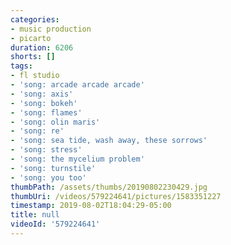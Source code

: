 ```yaml
---
categories:
- music production
- picarto
duration: 6206
shorts: []
tags:
- fl studio
- 'song: arcade arcade arcade'
- 'song: axis'
- 'song: bokeh'
- 'song: flames'
- 'song: olin maris'
- 'song: re'
- 'song: sea tide, wash away, these sorrows'
- 'song: stress'
- 'song: the mycelium problem'
- 'song: turnstile'
- 'song: you too'
thumbPath: /assets/thumbs/20190802230429.jpg
thumbUri: /videos/579224641/pictures/1583351227
timestamp: 2019-08-02T18:04:29-05:00
title: null
videoId: '579224641'
---
```

